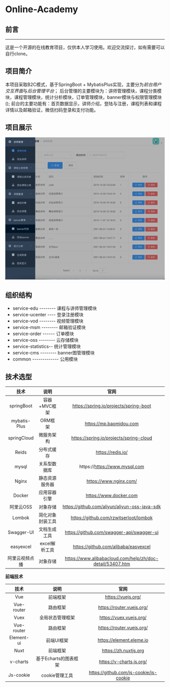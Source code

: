# Online-Academy

## 前言

---

这是一个开源的在线教育项目，仅供本人学习使用。欢迎交流探讨，如有需要可以自行clone。

## 项目简介

本项目采取B2C模式，基于SpringBoot + MybatisPlus实现，主要分为*前台用户交互界面*与*后台管理平台*；
后台管理的主要模块为：讲师管理模块，课程分类模块，课程管理模块，统计分析模块，订单管理模块，banner模块与权限管理模块(<TODO>);
前台的主要功能有：首页数据显示，讲师介绍，登陆与注册，课程列表和课程详情以及邮箱验证，微信扫码登录和支付功能。

## 项目展示

![后台展示](show.png)
## 组织结构
  + service-edu -------- 课程与讲师管理模块
  + service-ucenter ---- 登录注册模块
  + service-vod -------- 视频管理模块
  + service-msm -------- 邮箱验证模块
  + service-order ------ 订单模块
  + service-oss -------- 云存储模块
  + service-statistics-- 统计管理模块
  + service-cms -------- banner图管理模块
  + common ------------- 公用模块

## 技术选型

|      技术      |       说明       |                           官网                            |
| :------------: | :--------------: | :-------------------------------------------------------: |
|   springBoot   |   容器+MVC框架   |          https://spring.io/projects/spring-boot           |
|  mybatis-Plus  |     ORM框架      |                  https://mp.baomidou.com                  |
|  springCloud   |    微服务架构    |          https://spring.io/projects/spring-cloud          |
|     Reids      |    分布式缓存    |                     https://redis.io/                     |
|     mysql      |   关系型数据库   |               https://https://www.mysql.com               |
|     Nginx      |  静态资源服务器  |                  https://www.nginx.com/                   |
|     Docker     |   应用容器引擎   |                  https://www.docker.com                   |
|   阿里云OSS    |     对象存储     |       https://github.com/aliyun/aliyun-oss-java-sdk       |
|     Lombok     | 简化对象封装工具 |          https://github.com/rzwitserloot/lombok           |
|   Swagger-UI   |   文档生成工具   |         https://github.com/swagger-api/swagger-ui         |
|   easyexcel    |  excel解析工具   |           https://github.com/alibaba/easyexcel            |
| 阿里云视频点播 |     对象存储     | https://www.alibabacloud.com/help/zh/doc-detail/53407.htm |

**前端技术**

|    技术    |         说明          |                  官网                  |
| :--------: | :-------------------: | :------------------------------------: |
|    Vue     |       前端框架        |           https://vuejs.org/           |
| Vue-router |       路由框架        |       https://router.vuejs.org/        |
|    Vuex    |   全局状态管理框架    |        https://vuex.vuejs.org/         |
| Vue-router |       路由框架        |       https://router.vuejs.org/        |
| Element-ui |      前端UI框架       |        https://element.eleme.io        |
|    Nuxt    |       前端框架        |         https://zh.nuxtjs.org          |
|  v-charts  | 基于Echarts的图表框架 |        https://v-charts.js.org/        |
| Js-cookie  |    cookie管理工具     | https://github.com/js-cookie/js-cookie |
